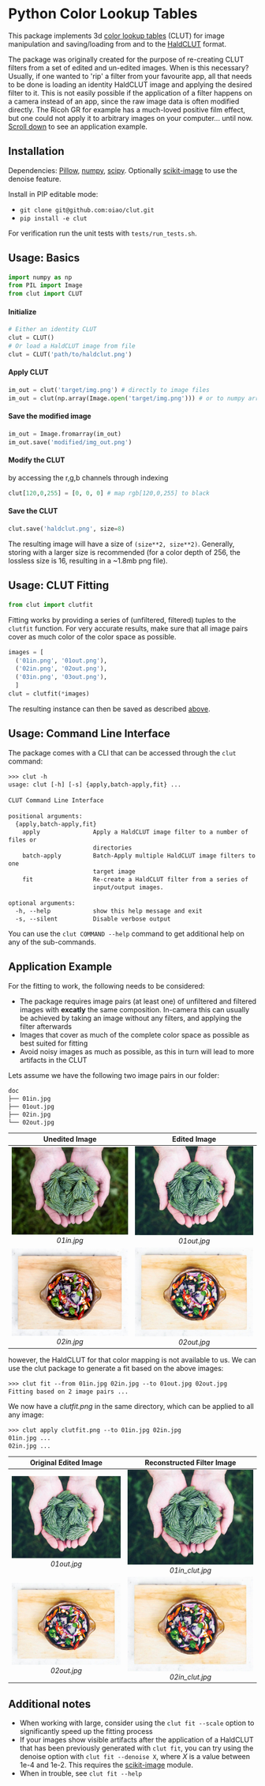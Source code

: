 # Python Color Lookup Tables
This package implements 3d [color lookup tables](https://en.wikipedia.org/wiki/3D_lookup_table)
(CLUT) for image manipulation and saving/loading from and to the
[HaldCLUT](http://www.quelsolaar.com/technology/clut.html) format.

The package was originally created for the purpose of re-creating CLUT filters from a set of edited and un-edited
images.
When is this necessary? Usually, if one wanted to 'rip' a filter from your favourite app,
all that needs to be done is loading an identity HaldCLUT image and applying the desired filter to it.
This is not easily possible if the application of a filter happens on a camera instead of an app,
since the raw image data is often modified directly.
The Ricoh GR for example has a much-loved positive film effect,
but one could not apply it to arbitrary images on your computer... until now.
[Scroll down](#application-example) to see an application example.



## Installation
Dependencies:
[Pillow](https://github.com/python-pillow/Pillow),
[numpy](https://numpy.org/),
[scipy](https://www.scipy.org/).
Optionally [scikit-image](https://scikit-image.org/) to use the denoise feature.

Install in PIP editable mode:
* `git clone git@github.com:oiao/clut.git`
* `pip install -e clut`

For verification run the unit tests with `tests/run_tests.sh`.



## Usage: Basics
``` python
import numpy as np
from PIL import Image
from clut import CLUT
```

#### Initialize
``` python
# Either an identity CLUT
clut = CLUT()
# Or load a HaldCLUT image from file
clut = CLUT('path/to/haldclut.png')
```

#### Apply CLUT
``` python
im_out = clut('target/img.png') # directly to image files
im_out = clut(np.array(Image.open('target/img.png'))) # or to numpy arrays
```

#### Save the modified image
``` python
im_out = Image.fromarray(im_out)
im_out.save('modified/img_out.png')
```

#### Modify the CLUT
by accessing the r,g,b channels through indexing
``` python
clut[120,0,255] = [0, 0, 0] # map rgb[120,0,255] to black
```

#### Save the CLUT
``` python
clut.save('haldclut.png', size=8)
```
The resulting image will have a size of `(size**2, size**2)`.
Generally, storing with a larger size is recommended (for a color depth of 256, the lossless size
is 16, resulting in a ~1.8mb png file).

## Usage: CLUT Fitting
``` python
from clut import clutfit
```
Fitting works by providing a series of
(unfiltered, filtered) tuples to the `clutfit` function.
For very accurate results, make sure that all image pairs cover as much
color of the color space as possible.
``` python
images = [
  ('01in.png', '01out.png'),
  ('02in.png', '02out.png'),
  ('03in.png', '03out.png'),
  ]
clut = clutfit(*images)
```
The resulting instance can then be saved
as described [above](#save-the-clut).


## Usage: Command Line Interface
The package comes with a CLI that can be accessed through the
`clut` command:

```
>>> clut -h
usage: clut [-h] [-s] {apply,batch-apply,fit} ...

CLUT Command Line Interface

positional arguments:
  {apply,batch-apply,fit}
    apply               Apply a HaldCLUT image filter to a number of files or
                        directories
    batch-apply         Batch-Apply multiple HaldCLUT image filters to one
                        target image
    fit                 Re-create a HaldCLUT filter from a series of
                        input/output images.

optional arguments:
  -h, --help            show this help message and exit
  -s, --silent          Disable verbose output
```
You can use the `clut COMMAND --help` command to get additional help on any of the sub-commands.


## Application Example
For the fitting to work, the following needs to be considered:
  * The package requires image pairs (at least one) of unfiltered and filtered images with **excatly** the same composition. In-camera this can usually be achieved by taking an image without any filters, and applying the filter afterwards
  * Images that cover as much of the complete color space as possible as best suited for fitting
  * Avoid noisy images as much as possible, as this in turn will lead to more artifacts in the CLUT


Lets assume we have the following two image pairs in our folder:

```
doc
├── 01in.jpg
├── 01out.jpg
├── 02in.jpg
└── 02out.jpg
```

| Unedited Image | Edited Image |
| :-: | :-: |
![im01in](doc/01in.jpg?raw=true) *01in.jpg* | ![im01out](doc/01out.jpg?raw=true) *01out.jpg*
![im02in](doc/02in.jpg?raw=true) *02in.jpg* | ![im02out](doc/02out.jpg?raw=true) *02out.jpg*

however, the HaldCLUT for that color mapping is not available to us.
We can use the clut package to generate a fit based on the above images:

```
>>> clut fit --from 01in.jpg 02in.jpg --to 01out.jpg 02out.jpg
Fitting based on 2 image pairs ...
```
We now have a *clutfit.png* in the same directory, which can be applied to all any image:
```
>>> clut apply clutfit.png --to 01in.jpg 02in.jpg
01in.jpg ...
02in.jpg ...
```
| Original Edited Image | Reconstructed Filter Image |
| :-: | :-: |
![im01in](doc/01out.jpg?raw=true) *01out.jpg* | ![im01clut](doc/01in_clut.jpg?raw=true) *01in_clut.jpg*
![im02in](doc/02out.jpg?raw=true) *02out.jpg* | ![im02clut](doc/02in_clut.jpg?raw=true) *02in_clut.jpg*

## Additional notes
* When working with large, consider using the `clut fit --scale` option to significantly
speed up the fitting process
* If your images show visible artifacts after the application of a HaldCLUT that has been previously generated with `clut fit`, you can try using the denoise option with `clut fit --denoise X`, where *X* is a value between 1e-4 and 1e-2. This requires the [scikit-image](https://scikit-image.org/) module.
* When in trouble, see `clut fit --help`
